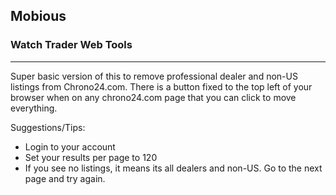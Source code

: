 ## Mobious
### Watch Trader Web Tools
---
Super basic version of this to remove professional dealer and non-US listings from Chrono24.com. There is a button fixed to the top left of your browser when on any chrono24.com page that you can click to move everything.

Suggestions/Tips:
- Login to your account
- Set your results per page to 120
- If you see no listings, it means its all dealers and non-US. Go to the next page and try again.